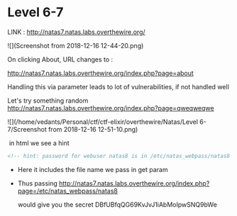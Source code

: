 # Level 6-7

LINK : http://natas7.natas.labs.overthewire.org/

![](Screenshot from 2018-12-16 12-44-20.png)

On clicking About, URL changes to :

http://natas7.natas.labs.overthewire.org/index.php?page=about

Handling this via parameter leads to lot of vulnerabilities, if not handled well

Let's try something random 
http://natas7.natas.labs.overthewire.org/index.php?page=qweqweqwe

![](/home/vedants/Personal/ctf/ctf-elixir/overthewire/Natas/Level 6-7/Screenshot from 2018-12-16 12-51-10.png)

​	in html we see a hint

```html
<!-- hint: password for webuser natas8 is in /etc/natas_webpass/natas8 -->
```

- Here it includes the file name we pass in get param

- Thus passing http://natas7.natas.labs.overthewire.org/index.php?page=/etc/natas_webpass/natas8

  would give you the secret
  DBfUBfqQG69KvJvJ1iAbMoIpwSNQ9bWe

